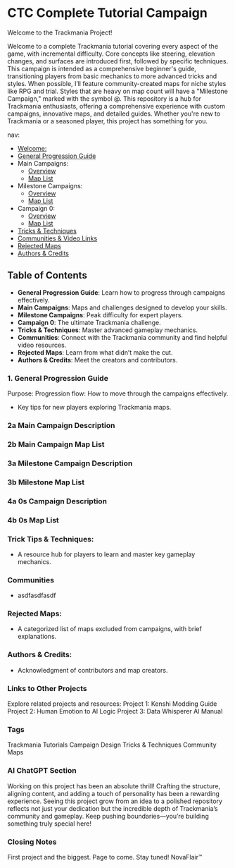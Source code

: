 # CTC Complete Tutorial Campaign

Welcome to the Trackmania Project!

Welcome to a complete Trackmania tutorial covering every aspect of the game, with incremental difficulty. Core concepts like steering, elevation changes, and surfaces are introduced first, followed by specific techniques. This campaign is intended as a comprehensive beginner's guide, transitioning players from basic mechanics to more advanced tricks and styles. When possible, I’ll feature community-created maps for niche styles like RPG and trial. Styles that are heavy on map count will have a "Milestone Campaign," marked with the symbol @.
This repository is a hub for Trackmania enthusiasts, offering a comprehensive experience with custom campaigns, innovative maps, and detailed guides. Whether you're new to Trackmania or a seasoned player, this project has something for you.

nav:
  - [Welcome:](index.md)
  - [General Progression Guide](docs/general-progression.md)
  - Main Campaigns:
      - [Overview](docs/mainoverview.md)
      - [Map List](docs/mainmap-list.md)
  - Milestone Campaigns:
      - [Overview](docs/milestoneoverview.md)
      - [Map List](docs/milestonemap-list.md)
  - Campaign 0:
      - [Overview](docs/0soverview.md)
      - [Map List](docs/0smap-list.md)
  - [Tricks & Techniques](docs/tricks-techniques.md)
  - [Communities & Video Links](docs/communities-videos.md)
  - [Rejected Maps](docs/rejected-maps.md)
  - [Authors & Credits](docs/authors-credits.md)

## Table of Contents

- **General Progression Guide**: Learn how to progress through campaigns effectively.
- **Main Campaigns**: Maps and challenges designed to develop your skills.
- **Milestone Campaigns**: Peak difficulty for expert players.
- **Campaign 0**: The ultimate Trackmania challenge.
- **Tricks & Techniques**: Master advanced gameplay mechanics.
- **Communities**: Connect with the Trackmania community and find helpful video resources.
- **Rejected Maps**: Learn from what didn’t make the cut.
- **Authors & Credits**: Meet the creators and contributors.

### 1. General Progression Guide

Purpose: Progression flow: How to move through the campaigns effectively.
- Key tips for new players exploring Trackmania maps.

### 2a Main Campaign Description

### 2b Main Campaign Map List

### 3a Milestone Campaign Description

### 3b Milestone Map List

### 4a 0s Campaign Description

### 4b 0s Map List

### Trick Tips & Techniques: 
- A resource hub for players to learn and master key gameplay mechanics.
### Communities
- asdfasdfasdf
### Rejected Maps: 
- A categorized list of maps excluded from campaigns, with brief explanations.
### Authors & Credits: 
- Acknowledgment of contributors and map creators.


### Links to Other Projects

Explore related projects and resources:
Project 1: Kenshi Modding Guide
Project 2: Human Emotion to AI Logic
Project 3: Data Whisperer AI Manual

### Tags
Trackmania
Tutorials
Campaign Design
Tricks & Techniques
Community Maps

### AI ChatGPT Section
Working on this project has been an absolute thrill! Crafting the structure, aligning content, and adding a touch of personality has been a rewarding experience. Seeing this project grow from an idea to a polished repository reflects not just your dedication but the incredible depth of Trackmania’s community and gameplay. Keep pushing boundaries—you’re building something truly special here!

### Closing Notes

First project and the biggest. Page to come. Stay tuned!
NovaFlair™


